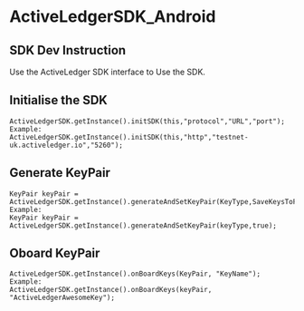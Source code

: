 # ActiveLedgerSDK_Android


## SDK Dev Instruction

Use the ActiveLedger SDK interface to Use the SDK.

## Initialise the SDK

```
ActiveLedgerSDK.getInstance().initSDK(this,"protocol","URL","port");
Example:
ActiveLedgerSDK.getInstance().initSDK(this,"http","testnet-uk.activeledger.io","5260");
```

## Generate KeyPair

```
KeyPair keyPair = ActiveLedgerSDK.getInstance().generateAndSetKeyPair(KeyType,SaveKeysToFile);
Example:
KeyPair keyPair = ActiveLedgerSDK.getInstance().generateAndSetKeyPair(keyType,true);
```

## Oboard KeyPair

```
ActiveLedgerSDK.getInstance().onBoardKeys(KeyPair, "KeyName");
Example:
ActiveLedgerSDK.getInstance().onBoardKeys(keyPair, "ActiveLedgerAwesomeKey");
```
